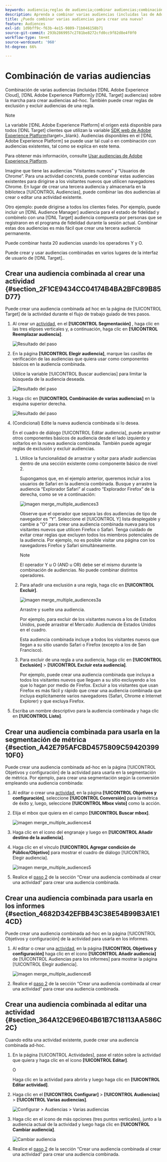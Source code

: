```yaml
---
keywords: audiencia;reglas de audiencia;combinar audiencias;combinación de audiencias;exclusión;añadir exclusión;excluir;audiencia específica
description: Aprenda a combinar varias audiencias (incluidas las de Adobe Experience Cloud y [!DNL Target] audiencias) sobre la marcha para crear audiencias ad-hoc.
title: ¿Puedo combinar varias audiencias para crear una nueva?
feature: Audiences
exl-id: 1d9bff9c-f63b-4e15-9809-71b046158b71
source-git-commit: 293b2869957c2781be8272cfd0cc9f82d8e4f0f0
workflow-type: tm+mt
source-wordcount: '960'
ht-degree: 66%

---
```


# Combinación de varias audiencias

Combinación de varias audiencias (incluidas [!DNL Adobe Experience Cloud], [!DNL Adobe Experience Platform]y [!DNL Target] audiencias) sobre la marcha para crear audiencias ad-hoc. También puede crear reglas de exclusión y excluir audiencias de una regla.

>[!NOTE]
>
>La variable [!DNL Adobe Experience Platform] el origen está disponible para todos [!DNL Target] clientes que utilizan la variable [SDK web de Adobe Experience Platform](https://developer.adobe.com/target/implement/client-side/aep-web-sdk/){target=_blank}. Audiencias disponibles en el [!DNL Adobe Experience Platform] se puede usar tal cual o en combinación con audiencias existentes, tal como se explica en este tema.
>
>Para obtener más información, consulte [Usar audiencias de Adobe Experience Platform](/help/main/c-target/c-audiences/audiences.md#aep).

Imagine que tiene las audiencias “Visitantes nuevos” y “Usuarios de Chrome”. Para una actividad concreta, puede combinar estas audiencias existentes para dirigirse a los visitantes nuevos que utilicen navegadores Chrome. En lugar de crear una tercera audiencia y almacenarla en la biblioteca [!UICONTROL Audiencias], puede combinar las dos audiencias al crear o editar una actividad existente.

Otro ejemplo: puede dirigirse a todos los clientes fieles. Por ejemplo, puede incluir un [!DNL Audience Manager] audiencia para el estado de fidelidad y combínelo con una [!DNL Target] audiencia compuesta por personas que se registraron en el programa de fidelidad durante la sesión actual. Combinar estas dos audiencias es más fácil que crear una tercera audiencia permanente.

Puede combinar hasta 20 audiencias usando los operadores Y y O.

Puede crear y usar audiencias combinadas en varios lugares de la interfaz de usuario de [!DNL Target]..

## Crear una audiencia combinada al crear una actividad {#section_2F1CE9434CC04174B4BA2BFC89B85D77}

Puede crear una audiencia combinada ad hoc en la página de [!UICONTROL Target] de la actividad durante el flujo de trabajo guiado de tres pasos.

1. Al crear un [actividad](/help/main/c-activities/activities.md#concept_D317A95A1AB54674BA7AB65C7985BA03), en el **[!UICONTROL Segmentación]** , haga clic en las tres elipses verticales y, a continuación, haga clic en **[!UICONTROL Reemplazar audiencia]**.

   ![Resultado del paso](assets/edit_audience.png)

1. En la página **[!UICONTROL Elegir audiencia]**, marque las casillas de verificación de las audiencias que quiera usar como componentes básicos en la audiencia combinada.

   Utilice la variable [!UICONTROL Buscar audiencias] para limitar la búsqueda de la audiencia deseada.

   ![Resultado del paso](assets/combine_multiple_audiences1.png)

1. Haga clic en **[!UICONTROL Combinación de varias audiencias]** en la esquina superior derecha.

   ![Resultado del paso](assets/combine_multiple_audiences2.png)

1. (Condicional) Edite la nueva audiencia combinada si lo desea.

   En el cuadro de diálogo [!UICONTROL Editar audiencia], puede arrastrar otros componentes básicos de audiencia desde el lado izquierdo y soltarlos en la nueva audiencia combinada. También puede agregar reglas de exclusión y excluir audiencias.

   1. Utilice la funcionalidad de arrastrar y soltar para añadir audiencias dentro de una sección existente como componente básico de nivel 2.

      Supongamos que, en el ejemplo anterior, queremos incluir a los usuarios de Safari en la audiencia combinada. Busque y arrastre la audiencia “Explorador Safari” al cuadro “Explorador Firefox” de la derecha, como se ve a continuación:

      ![imagen merge_multiple_audiences3](assets/combine_multiple_audiences3.png)

      Observe que el operador que separa las dos audiencias de tipo de navegador es “Y”. Seleccione el [!UICONTROL Y] lista desplegable y cambie a &quot;O&quot; para crear una audiencia combinada nueva para los visitantes nuevos que utilicen Firefox o Safari. Tenga cuidado de evitar crear reglas que excluyen todos los miembros potenciales de la audiencia. Por ejemplo, no es posible visitar una página con los navegadores Firefox y Safari simultáneamente.

      >[!NOTE]
      >
      >El operador Y u O (AND u OR) debe ser el mismo durante la combinación de audiencias. No puede combinar distintos operadores.

   1. Para añadir una exclusión a una regla, haga clic en **[!UICONTROL Excluir]**.

      ![imagen merge_multiple_audiences3a](assets/combine_multiple_audiences3a.png)

      Arrastre y suelte una audiencia.

      Por ejemplo, para excluir de los visitantes nuevos a los de Estados Unidos, puede arrastrar el Mercado: Audiencia de Estados Unidos en el cuadro.

      Esta audiencia combinada incluye a todos los visitantes nuevos que llegan a su sitio usando Safari o Firefox (excepto a los de San Francisco).

   1. Para excluir de una regla a una audiencia, haga clic en **[!UICONTROL Exclusión]** > **[!UICONTROL Excluir esta audiencia]**.

      Por ejemplo, puede crear una audiencia combinada que incluya a todos los visitantes nuevos que lleguen a su sitio excluyendo a los que lo hagan por medio de Firefox. Excluir a los visitantes que usan Firefox es más fácil y rápido que crear una audiencia combinada que incluya explícitamente varios navegadores (Safari, Chrome e Internet Explorer) y que excluya Firefox.

1. Escriba un nombre descriptivo para la audiencia combinada y haga clic en **[!UICONTROL Listo]**.

## Crear una audiencia combinada para usarla en la segmentación de métrica {#section_A42E795AFCBD4575809C5942039910F0}

Puede crear una audiencia combinada ad-hoc en la página [!UICONTROL Objetivos y configuración] de la actividad para usarla en la segmentación de métrica. Por ejemplo, para crear una segmentación según la conversión empleando una audiencia combinada:

1. Al editar o crear una [actividad](/help/main/c-activities/activities.md#concept_D317A95A1AB54674BA7AB65C7985BA03), en la página **[!UICONTROL Objetivos y configuración]**, seleccione **[!UICONTROL Conversión]** para la métrica de éxito y, luego, seleccione **[!UICONTROL Mbox visto]** como la acción.
1. Elija el mbox que quiera en el campo **[!UICONTROL Buscar mbox]**.

   ![imagen merge_multiple_audiences4](assets/combine_multiple_audiences4.png)

1. Haga clic en el icono del engranaje y luego en **[!UICONTROL Añadir destino de la audiencia]**.
1. Haga clic en el vínculo **[!UICONTROL Agregar condición de Público/Objetivo]** para mostrar el cuadro de diálogo [!UICONTROL Elegir audiencia].

   ![imagen merge_multiple_audiences5](assets/combine_multiple_audiences5.png)

1. Realice el [paso 2](/help/main/c-target/combining-multiple-audiences.md#section_2F1CE9434CC04174B4BA2BFC89B85D77) de la sección “Crear una audiencia combinada al crear una actividad” para crear una audiencia combinada.

## Crear una audiencia combinada para usarla en los informes {#section_4682D342EFBB43C38E54B99B3A1E14CD}

Puede crear una audiencia combinada ad-hoc en la página [!UICONTROL Objetivos y configuración] de la actividad para usarla en los informes.

1. Al editar o crear una  [actividad](/help/main/c-activities/activities.md#concept_D317A95A1AB54674BA7AB65C7985BA03), en la página **[!UICONTROL Objetivos y configuración]** haga clic en el icono **[!UICONTROL Añadir audiencia]** de [!UICONTROL Audiencias para los informes] para mostrar la página [!UICONTROL Elegir audiencia].

   ![imagen merge_multiple_audiences6](assets/combine_multiple_audiences6.png)

1. Realice el [paso 2](/help/main/c-target/combining-multiple-audiences.md#section_2F1CE9434CC04174B4BA2BFC89B85D77) de la sección “Crear una audiencia combinada al crear una actividad” para crear una audiencia combinada.

## Crear una audiencia combinada al editar una actividad {#section_364A12CE96E04B61B7C18113AA586C2C}

Cuando edita una actividad existente, puede crear una audiencia combinada ad-hoc.

1. En la página [!UICONTROL Actividades], pase el ratón sobre la actividad que quiera y haga clic en el icono **[!UICONTROL Editar]**.

   O

   Haga clic en la actividad para abrirla y luego haga clic en **[!UICONTROL Editar actividad]**.

1. Haga clic en el **[!UICONTROL Configurar]** > **[!UICONTROL Audiencias]** > **[!UICONTROL Varias audiencias]**.

   ![Configurar > Audiencias > Varias audiencias](assets/combine_multiple_audiences7.png)

1. Haga clic en el icono de más opciones (tres puntos verticales), junto a la audiencia actual de la actividad y luego haga clic en **[!UICONTROL Cambiar audiencia]**.

   ![Cambiar audiencia](assets/combine_multiple_audiences8.png)

1. Realice el [paso 2](/help/main/c-target/combining-multiple-audiences.md#section_2F1CE9434CC04174B4BA2BFC89B85D77) de la sección “Crear una audiencia combinada al crear una actividad” para crear una audiencia combinada.
